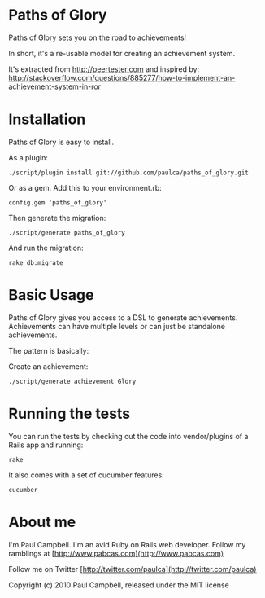 Paths of Glory
==============

Paths of Glory sets you on the road to achievements!

In short, it's a re-usable model for creating an achievement system.

It's extracted from http://peertester.com and inspired by: http://stackoverflow.com/questions/885277/how-to-implement-an-achievement-system-in-ror



Installation
============

Paths of Glory is easy to install.

As a plugin:

    ./script/plugin install git://github.com/paulca/paths_of_glory.git

Or as a gem. Add this to your environment.rb:

    config.gem 'paths_of_glory'

Then generate the migration:

    ./script/generate paths_of_glory

And run the migration:

    rake db:migrate

Basic Usage
===========

Paths of Glory gives you access to a DSL to generate achievements. Achievements can have multiple levels or can just be standalone achievements.

The pattern is basically:

Create an achievement:

    ./script/generate achievement Glory


Running the tests
=================

You can run the tests by checking out the code into vendor/plugins of a Rails app and running:

    rake

It also comes with a set of cucumber features:

    cucumber

About me
========

I'm Paul Campbell. I'm an avid Ruby on Rails web developer. Follow my ramblings at [http://www.pabcas.com](http://www.pabcas.com)

Follow me on Twitter [http://twitter.com/paulca](http://twitter.com/paulca)

Copyright (c) 2010 Paul Campbell, released under the MIT license
